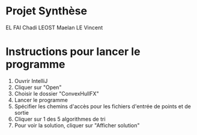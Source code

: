 # Projet Synthèse

EL FAI Chadi
LEOST Maelan
LE Vincent

# Instructions pour lancer le programme

1) Ouvrir IntelliJ
2) Cliquer sur "Open"
3) Choisir le dossier "ConvexHullFX"
4) Lancer le programme
5) Spécifier les chemins d'accès pour les fichiers d'entrée de points et de sortie
6) Cliquer sur 1 des 5 algorithmes de tri
7) Pour voir la solution, cliquer sur "Afficher solution"
